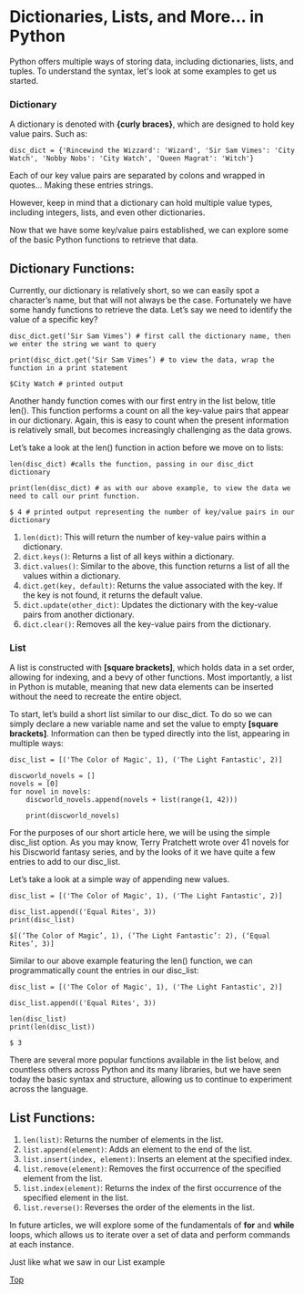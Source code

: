 # Dictionaries, Lists, and More... in Python

Python offers multiple ways of storing data, including dictionaries, lists, and tuples. To understand the syntax, let's look at some examples to get us started.

### Dictionary

A dictionary is denoted with **{curly braces}**, which are designed to hold key value pairs. Such as:

```
disc_dict = {'Rincewind the Wizzard': 'Wizard', 'Sir Sam Vimes': 'City Watch', 'Nobby Nobs': 'City Watch', 'Queen Magrat': 'Witch'}
```
Each of our key value pairs are separated by colons and wrapped in quotes... Making these entries strings. 

However, keep in mind that a dictionary can hold multiple value types, including integers, lists, and even other dictionaries. 

Now that we have some key/value pairs established, we can explore some of the basic Python functions to retrieve that data.

## Dictionary Functions:

Currently, our dictionary is relatively short, so we can easily spot a character’s name, but that will not always be the case. Fortunately we have some handy functions to retrieve the data. Let’s say we need to identify the value of a specific key?

```
disc_dict.get(‘Sir Sam Vimes’) # first call the dictionary name, then we enter the string we want to query

print(disc_dict.get(‘Sir Sam Vimes’) # to view the data, wrap the function in a print statement

$City Watch # printed output
```
Another handy function comes with our first entry in the list below, title len(). This function performs a count on all the key-value pairs that appear in our dictionary. Again, this is easy to count when the present information is relatively small, but becomes increasingly challenging as the data grows.

Let’s take a look at the len() function in action before we move on to lists:

```
len(disc_dict) #calls the function, passing in our disc_dict dictionary

print(len(disc_dict) # as with our above example, to view the data we need to call our print function.

$ 4 # printed output representing the number of key/value pairs in our dictionary
```


1. `len(dict)`: This will return the number of key-value pairs within a dictionary.
2. `dict.keys()`: Returns a list of all keys within a dictionary.
3. `dict.values()`: Similar to the above, this function returns a list of all the values within a dictionary.
4. `dict.get(key, default)`: Returns the value associated with the key. If the key is not found, it returns the default value.
5. `dict.update(other_dict)`: Updates the dictionary with the key-value pairs from another dictionary.
6. `dict.clear()`: Removes all the key-value pairs from the dictionary.

### List

A list is constructed with **[square brackets]**, which holds data in a set order, allowing for indexing, and a bevy of other functions. Most importantly, a list in Python is mutable, meaning that new data elements can be inserted without the need to recreate the entire object. 

To start, let’s build a short list similar to our disc_dict. To do so we can simply declare a new variable name and set the value to empty **[square brackets]**. Information can then be typed directly into the list, appearing in multiple ways:


```
disc_list = [('The Color of Magic', 1), ('The Light Fantastic', 2)]

discworld_novels = []
novels = [0]
for novel in novels:
    discworld_novels.append(novels + list(range(1, 42)))

    print(discworld_novels)
```
For the purposes of our short article here, we will be using the simple disc_list option. As you may know, Terry Pratchett wrote over 41 novels for his Discworld fantasy series, and by the looks of it we have quite a few entries to add to our disc_list. 

Let’s take a look at a simple way of appending new values.

```
disc_list = [('The Color of Magic', 1), ('The Light Fantastic', 2)]

disc_list.append(('Equal Rites', 3))
print(disc_list)

$[(‘The Color of Magic’, 1), (‘The Light Fantastic’: 2), (‘Equal Rites’, 3)]
```
Similar to our above example featuring the len() function, we can programmatically count the entries in our disc_list:

```
disc_list = [('The Color of Magic', 1), ('The Light Fantastic', 2)]

disc_list.append(('Equal Rites', 3))

len(disc_list)
print(len(disc_list))

$ 3 
```
There are several more popular functions available in the list below, and countless others across Python and its many libraries, but we have seen today the basic syntax and structure, allowing us to continue to experiment across the language. 

## List Functions:

1. `len(list)`: Returns the number of elements in the list.
2. `list.append(element)`: Adds an element to the end of the list.
3. `list.insert(index, element)`: Inserts an element at the specified index.
4. `list.remove(element)`: Removes the first occurrence of the specified element from the list.
5. `list.index(element)`: Returns the index of the first occurrence of the specified element in the list.
6. `list.reverse()`: Reverses the order of the elements in the list.

In future articles, we will explore some of the fundamentals of **for** and **while** loops, which allows us to iterate over a set of data and perform commands at each instance.  

Just like what we saw in our List example

[Top](#dictionaries-lists-and-more-in-python)